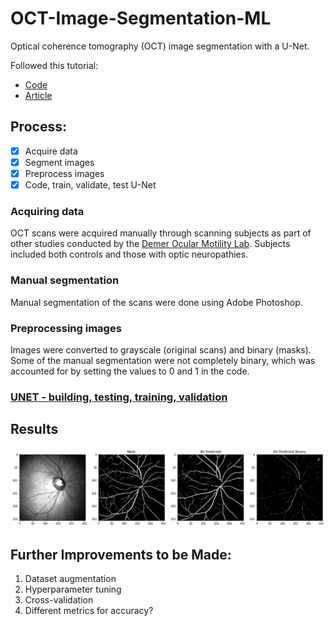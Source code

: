 # OCT-Image-Segmentation-ML
Optical coherence tomography (OCT) image segmentation with a U-Net. 

Followed this tutorial:
* [Code](https://github.com/hlamba28/UNET-TGS/blob/master/TGS%20UNET.ipynb)
* [Article](https://towardsdatascience.com/understanding-semantic-segmentation-with-unet-6be4f42d4b47)

## Process: 

- [x] Acquire data
- [x] Segment images
- [x] Preprocess images
- [x] Code, train, validate, test U-Net

### Acquiring data
  OCT scans were acquired manually through scanning subjects as part of other studies conducted by the [Demer Ocular Motility Lab](https://www.uclahealth.org/eye/ocular-motility). Subjects included both controls and those with optic neuropathies.
  
### Manual segmentation 
  Manual segmentation of the scans were done using Adobe Photoshop. 
  
### Preprocessing images
  Images were converted to grayscale (original scans) and binary (masks). Some of the manual segmentation were not completely binary, which was accounted for by setting the values to 0 and 1 in the code. 

### [UNET - building, testing, training, validation](https://github.com/jessicaychen/OCT-Image-Segmentation-ML/blob/master/UNET_OCT_Blood_Vessel_Segmentation.ipynb)

## Results
![Input image](images/unet-results.png)

## Further Improvements to be Made:
1. Dataset augmentation
2. Hyperparameter tuning
3. Cross-validation
4. Different metrics for accuracy?

